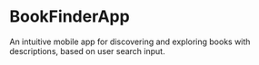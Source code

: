 # BookFinderApp
An intuitive mobile app for discovering and exploring books with descriptions, based on user search input.
